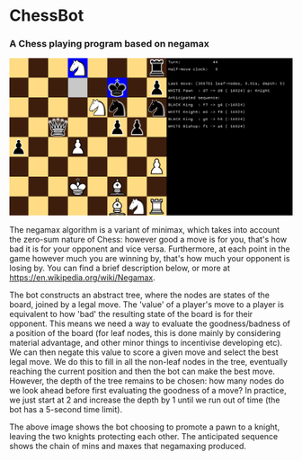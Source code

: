 # ChessBot
### A Chess playing program based on negamax 

![Example](./images/Example_Promotion.png)

The negamax algorithm is a variant of minimax, which takes into account the zero-sum nature of Chess: 
however good a move is for you, that's how bad it is for your opponent and vice versa. 
Furthermore, at each point in the game however much you are winning by, 
that's how much your opponent is losing by. You can find a brief description below, 
or more at https://en.wikipedia.org/wiki/Negamax.

The bot constructs an abstract tree, where the nodes are states of the board, 
joined by a legal move. The 'value' of a player's move to a player is equivalent to how 
'bad' the resulting state of the board is for their opponent. This means we need a way to evaluate
the goodness/badness of a position of the board (for leaf nodes, this is done mainly by considering
material advantage, and other minor things to incentivise developing etc). We can then negate this value 
to score a given move and select the best legal move. We do this to fill in all the non-leaf 
nodes in the tree, eventually reaching the current position and then the bot can make the best move.
However, the depth of the tree remains to be chosen: how many nodes do we look ahead before 
first evaluating the goodness of a move? In practice, we just start at 2 and increase the depth
by 1 until we run out of time (the bot has a 5-second time limit).

The above image shows the bot choosing to promote a pawn to a knight, leaving the two knights 
protecting each other. The anticipated sequence shows the chain of mins and maxes that negamaxing
produced.